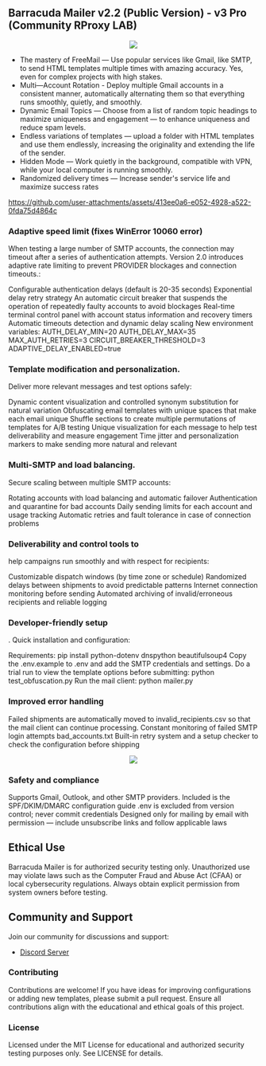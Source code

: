 ## Barracuda Mailer v2.2 (Public Version) - v3 Pro (Community RProxy LAB)

<div align="center">
<img src="https://github.com/user-attachments/assets/dd50388a-a30f-4018-b0c7-48561fc7f19f" />
</div>

- The mastery of FreeMail — Use popular services like Gmail, like SMTP, to send HTML templates multiple times with amazing accuracy. Yes, even for complex projects with high stakes.
- Multi—Account Rotation - Deploy multiple Gmail accounts in a consistent manner, automatically alternating them so that everything runs smoothly, quietly, and smoothly.
- Dynamic Email Topics — Choose from a list of random topic headings to maximize uniqueness and engagement — to enhance uniqueness and reduce spam levels.
- Endless variations of templates — upload a folder with HTML templates and use them endlessly, increasing the originality and extending the life of the sender.
- Hidden Mode — Work quietly in the background, compatible with VPN, while your local computer is running smoothly.
- Randomized delivery times — Increase sender's service life and maximize success rates

https://github.com/user-attachments/assets/413ee0a6-e052-4928-a522-0fda75d4864c

### Adaptive speed limit (fixes WinError 10060 error)
When testing a large number of SMTP accounts, the connection may timeout after a series of authentication attempts. Version 2.0 introduces adaptive rate limiting to prevent PROVIDER blockages and connection timeouts.:

Configurable authentication delays (default is 20-35 seconds)
Exponential delay retry strategy
An automatic circuit breaker that suspends the operation of repeatedly faulty accounts to avoid blockages
Real-time terminal control panel with account status information and recovery timers
Automatic timeouts detection and dynamic delay scaling
New environment variables:
AUTH_DELAY_MIN=20
AUTH_DELAY_MAX=35
MAX_AUTH_RETRIES=3
CIRCUIT_BREAKER_THRESHOLD=3
ADAPTIVE_DELAY_ENABLED=true

### Template modification and personalization.
Deliver more relevant messages and test options safely:

Dynamic content visualization and controlled synonym substitution for natural variation
Obfuscating email templates with unique spaces that make each email unique
Shuffle sections to create multiple permutations of templates for A/B testing
Unique visualization for each message to help test deliverability and measure engagement
Time jitter and personalization markers to make sending more natural and relevant

### Multi-SMTP and load balancing.
Secure scaling between multiple SMTP accounts:

Rotating accounts with load balancing and automatic failover
Authentication and quarantine for bad accounts
Daily sending limits for each account and usage tracking
Automatic retries and fault tolerance in case of connection problems

### Deliverability and control tools to
help campaigns run smoothly and with respect for recipients:

Customizable dispatch windows (by time zone or schedule)
Randomized delays between shipments to avoid predictable patterns
Internet connection monitoring before sending
Automated archiving of invalid/erroneous recipients and reliable logging

### Developer-friendly setup
. Quick installation and configuration:

Requirements: pip install python-dotenv dnspython beautifulsoup4
Copy the .env.example to .env and add the SMTP credentials and settings.
Do a trial run to view the template options before submitting: python test_obfuscation.py
Run the mail client: python mailer.py

### Improved error handling

Failed shipments are automatically moved to invalid_recipients.csv so that the mail client can continue processing.
Constant monitoring of failed SMTP login attempts bad_accounts.txt
Built-in retry system and a setup checker to check the configuration before shipping

<div align="center">
<img src="https://github.com/user-attachments/assets/7ebf05f7-08e1-4abc-ac37-0eaae03101a5" />
</div>

### Safety and compliance

Supports Gmail, Outlook, and other SMTP providers.
Included is the SPF/DKIM/DMARC configuration guide
.env is excluded from version control; never commit credentials
Designed only for mailing by email with permission — include unsubscribe links and follow applicable laws

## Ethical Use
Barracuda Mailer is for authorized security testing only. Unauthorized use may violate laws such as the Computer Fraud and Abuse Act (CFAA) or local cybersecurity regulations. Always obtain explicit permission from system owners before testing.

## Community and Support
Join our community for discussions and support:
- [Discord Server](https://subscord.com/store/1397884713951170610/checkout/r14cUB69-Nzgw)

### Contributing
Contributions are welcome! If you have ideas for improving configurations or adding new templates, please submit a pull request. Ensure all contributions align with the educational and ethical goals of this project.

### License
Licensed under the MIT License for educational and authorized security testing purposes only. See LICENSE for details.
